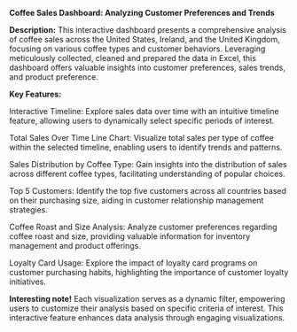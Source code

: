 **Coffee Sales Dashboard: Analyzing Customer Preferences and Trends**

**Description:**
This interactive dashboard presents a comprehensive analysis of coffee sales across the United States, Ireland, and the United Kingdom, focusing on various coffee types and customer behaviors. Leveraging meticulously collected, cleaned and prepared the data in Excel, this dashboard offers valuable insights into customer preferences, sales trends, and product preference.

**Key Features:**

Interactive Timeline: Explore sales data over time with an intuitive timeline feature, allowing users to dynamically select specific periods of interest.

Total Sales Over Time Line Chart: Visualize total sales per type of coffee within the selected timeline, enabling users to identify trends and patterns.

Sales Distribution by Coffee Type: Gain insights into the distribution of sales across different coffee types, facilitating understanding of popular choices.

Top 5 Customers: Identify the top five customers across all countries based on their purchasing size, aiding in customer relationship management strategies.

Coffee Roast and Size Analysis: Analyze customer preferences regarding coffee roast and size, providing valuable information for inventory management and product offerings.

Loyalty Card Usage: Explore the impact of loyalty card programs on customer purchasing habits, highlighting the importance of customer loyalty initiatives.

**Interesting note!** Each visualization serves as a dynamic filter, empowering users to customize their analysis based on specific criteria of interest. This interactive feature enhances data analysis through engaging visualizations.
